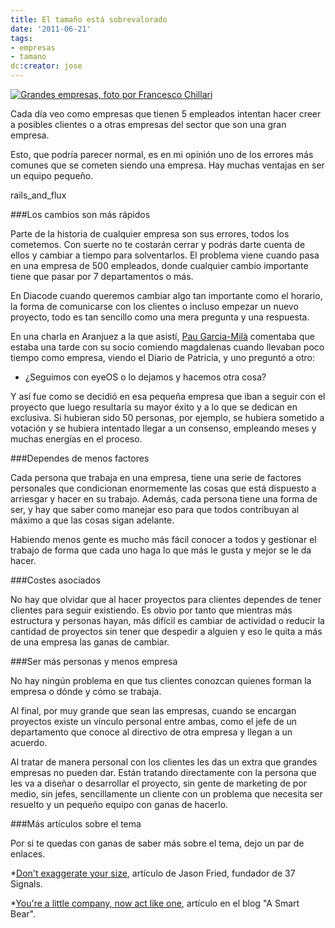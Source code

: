 ```yaml
---
title: El tamaño está sobrevalorado
date: '2011-06-21'
tags:
- empresas
- tamano
dc:creator: jose
---
```


[![Grandes empresas, foto por Francesco Chillari](http://blog.diacode.com/wp-content/uploads/2011/06/4852934543_9f916e6777_o1.jpeg)](http://blog.diacode.com/el-tamano-esta-sobrevalorado)

Cada día veo como empresas que tienen 5 empleados intentan hacer creer a posibles clientes o a otras empresas del sector que son una gran empresa.

Esto, que podría parecer normal, es en mi opinión uno de los errores más comunes que se cometen siendo una empresa. Hay muchas ventajas en ser un equipo pequeño.


rails_and_flux

###Los cambios son más rápidos

Parte de la historia de cualquier empresa son sus errores, todos los cometemos. Con suerte no te costarán cerrar y podrás darte cuenta de ellos y cambiar a tiempo para solventarlos. El problema viene cuando pasa en una empresa de 500 empleados, donde cualquier cambio importante tiene que pasar por 7 departamentos o más.

En Diacode cuando queremos cambiar algo tan importante como el horario, la forma de comunicarse con los clientes o incluso empezar un nuevo proyecto, todo es tan sencillo como una mera pregunta y una respuesta.

En una charla en Aranjuez a la que asistí, 
[Pau Garcia-Milà](http://pau.garcia-mila.com/) comentaba que estaba una tarde con su socio comiendo magdalenas cuando llevaban poco tiempo como empresa, viendo el Diario de Patricia, y uno preguntó a otro:

- ¿Seguimos con eyeOS o lo dejamos y hacemos otra cosa?

Y así fue como se decidió en esa pequeña empresa que iban a seguir con el proyecto que luego resultaría su mayor éxito y a lo que se dedican en exclusiva. Si hubieran sido 50 personas, por ejemplo, se hubiera sometido a votación y se hubiera intentado llegar a un consenso, empleando meses y muchas energías en el proceso.

###Dependes de menos factores

Cada persona que trabaja en una empresa, tiene una serie de factores personales que condicionan enormemente las cosas que está dispuesto a arriesgar y hacer en su trabajo. Además, cada persona tiene una forma de ser, y hay que saber como manejar eso para que todos contribuyan al máximo a que las cosas sigan adelante.

Habiendo menos gente es mucho más fácil conocer a todos y gestionar el trabajo de forma que cada uno haga lo que más le gusta y mejor se le da hacer.

###Costes asociados

No hay que olvidar que al hacer proyectos para clientes dependes de tener clientes para seguir existiendo. Es obvio por tanto que mientras más estructura y personas hayan, más difícil es cambiar de actividad o reducir la cantidad de proyectos sin tener que despedir a alguien y eso le quita a más de una empresa las ganas de cambiar.

###Ser más personas y menos empresa

No hay ningún problema en que tus clientes conozcan quienes forman la empresa o dónde y cómo se trabaja.

Al final, por muy grande que sean las empresas, cuando se encargan proyectos existe un vínculo personal entre ambas, como el jefe de un departamento que conoce al directivo de otra empresa y llegan a un acuerdo.

Al tratar de manera personal con los clientes les das un extra que grandes empresas no pueden dar. Están tratando directamente con la persona que les va a diseñar o desarrollar el proyecto, sin gente de marketing de por medio, sin jefes, sencillamente un cliente con un problema que necesita ser resuelto y un pequeño equipo con ganas de hacerlo.

###Más artículos sobre el tema

Por si te quedas con ganas de saber más sobre el tema, dejo un par de enlaces.

*[Don't exaggerate your size](http://www.inc.com/magazine/201106/dont-exaggerate-your-size.html), artículo de Jason Fried, fundador de 37 Signals.

	
*[You're a little company, now act like one](http://blog.asmartbear.com/youre-a-little-company-now-act-like-one.html), artículo en el blog "A Smart Bear".
